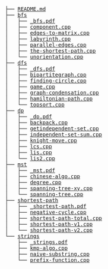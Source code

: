 <pre>
├── <a href="./README.md">README.md</a>
├── <a href="./bfs">bfs</a>
│   ├── <a href="./_bfs.pdf">_bfs.pdf</a>
│   ├── <a href="./component.cpp">component.cpp</a>
│   ├── <a href="./edges-to-matrix.cpp">edges-to-matrix.cpp</a>
│   ├── <a href="./labyrinth.cpp">labyrinth.cpp</a>
│   ├── <a href="./parallel-edges.cpp">parallel-edges.cpp</a>
│   ├── <a href="./the-shortest-path.cpp">the-shortest-path.cpp</a>
│   └── <a href="./unorientation.cpp">unorientation.cpp</a>
├── <a href="./dfs">dfs</a>
│   ├── <a href="./_dfs.pdf">_dfs.pdf</a>
│   ├── <a href="./bipartitegraph.cpp">bipartitegraph.cpp</a>
│   ├── <a href="./finding-circle.cpp">finding-circle.cpp</a>
│   ├── <a href="./game.cpp">game.cpp</a>
│   ├── <a href="./graph-condensation.cpp">graph-condensation.cpp</a>
│   ├── <a href="./hamiltonian-path.cpp">hamiltonian-path.cpp</a>
│   └── <a href="./topsort.cpp">topsort.cpp</a>
├── <a href="./dp">dp</a>
│   ├── <a href="./_dp.pdf">_dp.pdf</a>
│   ├── <a href="./backpack.cpp">backpack.cpp</a>
│   ├── <a href="./getindependent-set.cpp">getindependent-set.cpp</a>
│   ├── <a href="./independent-set-sum.cpp">independent-set-sum.cpp</a>
│   ├── <a href="./knight-move.cpp">knight-move.cpp</a>
│   ├── <a href="./lcs.cpp">lcs.cpp</a>
│   ├── <a href="./lis.cpp">lis.cpp</a>
│   └── <a href="./lis2.cpp">lis2.cpp</a>
├── <a href="./mst">mst</a>
│   ├── <a href="./_mst.pdf">_mst.pdf</a>
│   ├── <a href="./chinese-algo.cpp">chinese-algo.cpp</a>
│   ├── <a href="./degree.cpp">degree.cpp</a>
│   ├── <a href="./spanning-tree-xy.cpp">spanning-tree-xy.cpp</a>
│   └── <a href="./spanning-tree.cpp">spanning-tree.cpp</a>
├── <a href="./shortest-path">shortest-path</a>
│   ├── <a href="./_shortest-path.pdf">_shortest-path.pdf</a>
│   ├── <a href="./negative-cycle.cpp">negative-cycle.cpp</a>
│   ├── <a href="./shortest-path-total.cpp">shortest-path-total.cpp</a>
│   ├── <a href="./shortest-path-v1.cpp">shortest-path-v1.cpp</a>
│   └── <a href="./shortest-path-v2.cpp">shortest-path-v2.cpp</a>
└── <a href="./strings">strings</a>
    ├── <a href="./_strings.pdf">_strings.pdf</a>
    ├── <a href="./kmp-algo.cpp">kmp-algo.cpp</a>
    ├── <a href="./naive-substring.cpp">naive-substring.cpp</a>
    └── <a href="./prefix-function.cpp">prefix-function.cpp</a>
</pre>
